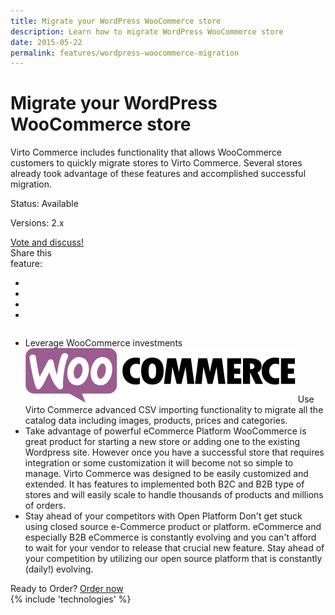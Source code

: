 ```yaml
---
title: Migrate your WordPress WooCommerce store
description: Learn how to migrate WordPress WooCommerce store
date: 2015-05-22
permalink: features/wordpress-woocommerce-migration
---
```

<div class="features">
	<div class="responsive">
		<h1 class="title">Migrate your WordPress WooCommerce store</h1>
	</div>
	<div class="features-content clearfix">
		<div class="responsive">
			<div class="feature-descr">
				Virto Commerce includes functionality that allows WooCommerce customers to quickly migrate stores to Virto Commerce. Several
				stores already took advantage of these features and accomplished successful migration.
			</div>
		</div>
	</div>
	<div class="features-meta clearfix">
		<div class="responsive">
			<div class="column">
				<div class="feature-info">
					<p>Status: Available</p>
					<p>Versions: 2.x</p>
				</div>
				<a class="button white large" href="http://help.virtocommerce.com/support/discussions/topics/4000321571" target="_blank">Vote and discuss!</a>
			</div>
			<div class="column">
				<div class="feauture-soc">
					<span class="feauture-soc_name">Share this <br>feature:</span>
					<ul class="list __inline __socials">
						<li class="list-item">
							<a target="_blank" href="http://twitter.com/share?url=https://virtocommerce.com/features/wordpress-woocommerce-migration"></a>
						</li>
						<li class="list-item fb">
							<a target="_blank" href="//www.facebook.com/sharer.php?u=https://virtocommerce.com/features/wordpress-woocommerce-migration"></a>
						</li>
						<li class="list-item plus">
							<a target="_blank" href="http://plus.google.com/share?url=https://virtocommerce.com/features/wordpress-woocommerce-migration"></a>
						</li>
						<li class="list-item ln">
							<a target="_blank" href="https://www.linkedin.com/shareArticle?url=https://virtocommerce.com/features/wordpress-woocommerce-migration"></a>
						</li>
					</ul>
				</div>
			</div>
		</div>
	</div>
	<div class="features-list __responsive">
		<ul class="list">
			<li class="list-item">
				<div class="title">Leverage WooCommerce investments</div>
				<img alt="" src="../assets/images/woocommerce_logo.png">
				<span class="descr">
					Use Virto Commerce advanced CSV importing functionality to migrate all the catalog data including images, products, prices and categories.
				</span>
			</li>
			<li class="list-item">
				<span class="title">Take advantage of powerful eCommerce Platform</span>
				<span class="descr">
					WooCommerce is great product for starting a new store or adding one to the existing Wordpress site. However once you have a successful store
					that requires integration or some customization it will become not so simple to manage. Virto Commerce was designed to be easily customized and extended. It has
					features to implemented both B2C and B2B type of stores and will easily scale to handle thousands of products and millions of orders.
				</span>
			</li>
			<li class="list-item">
				<span class="title">Stay ahead of your competitors with Open Platform</span>
				<span class="descr">
					Don't get stuck using closed source e-Commerce product or platform. eCommerce and especially B2B eCommerce is constantly evolving and you can't afford to wait for your vendor to release that crucial new feature. Stay ahead of your competition by utilizing our open source platform that is constantly (daily!) evolving.
				</span>
			</li>
		</ul>
	</div>
</div>
<div class="try-it">
	<span class="try-it-text">Ready to Order?</span> <a class="button fill" href="/contact-us">Order now</a>
</div>
{% include 'technologies' %}